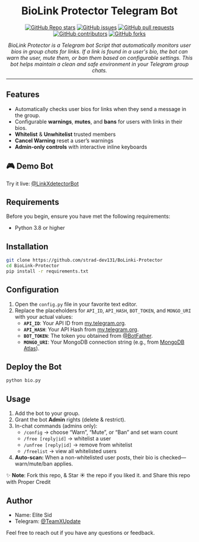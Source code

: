 <h1 align="center">BioLink Protector Telegram Bot</h1>

<p align="center">
  <a href="https://github.com/strad-dev131/BioLink-Protector"><img src="https://img.shields.io/github/stars/strad-dev131/BioLink-Protector?color=blue&style=flat" alt="GitHub Repo stars"></a>
  <a href="https://github.com/strad-dev131/BioLink-Protector/issues"><img src="https://img.shields.io/github/issues/strad-dev131/BioLink-Protector" alt="GitHub issues"></a>
  <a href="https://github.com/strad-dev131/BioLink-Protector/pulls"><img src="https://img.shields.io/github/issues-pr/strad-dev131/BioLink-Protector" alt="GitHub pull requests"></a>
  <a href="https://github.com/strad-dev131/BioLink-Protector/graphs/contributors"><img src="https://img.shields.io/github/contributors/strad-dev131/BioLink-Protector?style=flat" alt="GitHub contributors"></a>
  <a href="https://github.com/strad-dev131/BioLink-Protector/network/members"><img src="https://img.shields.io/github/forks/strad-dev131/BioLink-Protector?style=flat" alt="GitHub forks"></a>
</p>

<p align="center">
  <em>BioLink Protector is a Telegram bot Script that automatically monitors user bios in group chats for links. If a link is found in a user's bio, the bot can warn the user, mute them, or ban them based on configurable settings. This bot helps maintain a clean and safe environment in your Telegram group chats.
</em>
</p>
<hr>

## Features

- Automatically checks user bios for links when they send a message in the group.
- Configurable **warnings**, **mutes**, and **bans** for users with links in their bios.
- **Whitelist** & **Unwhitelist** trusted members  
- **Cancel Warning** reset a user’s warnings  
- **Admin-only controls** with interactive inline keyboards

## 🎮 Demo Bot

Try it live: [@LinkXdetectorBot](https://t.me/LinkXdetectorBot)

## Requirements

Before you begin, ensure you have met the following requirements:

- Python 3.8 or higher

## Installation

```bash
git clone https://github.com/strad-dev131/BoLinki-Protector
cd BioLink-Protector
pip install -r requirements.txt

```

## Configuration

1. Open the `config.py` file in your favorite text editor.  
2. Replace the placeholders for `API_ID`, `API_HASH`, `BOT_TOKEN`, and `MONGO_URI` with your actual values:  
   - **`API_ID`**: Your API ID from [my.telegram.org](https://my.telegram.org).  
   - **`API_HASH`**: Your API Hash from [my.telegram.org](https://my.telegram.org).  
   - **`BOT_TOKEN`**: The token you obtained from [@BotFather](https://t.me/BotFather).  
   - **`MONGO_URI`**: Your MongoDB connection string (e.g., from [MongoDB Atlas](https://www.mongodb.com/cloud/atlas)).  

## Deploy the Bot

```sh
python bio.py
```

## Usage

1. Add the bot to your group.  
2. Grant the bot **Admin** rights (delete & restrict).  
3. In-chat commands (admins only):  
   - `/config` → choose “Warn”, “Mute”, or “Ban” and set warn count  
   - `/free [reply|id]` → whitelist a user  
   - `/unfree [reply|id]` → remove from whitelist  
   - `/freelist` → view all whitelisted users  
4. **Auto-scan:** When a non-whitelisted user posts, their bio is checked—warn/mute/ban applies.  


✨ **Note**: Fork this repo, & Star ☀️ the repo if you liked it. and Share this repo with Proper Credit

## Author

- Name: Elite Sid
- Telegram: [@TeamXUpdate](https://t.me/TeamXUpdate)

Feel free to reach out if you have any questions or feedback.
